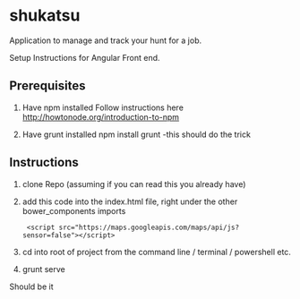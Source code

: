 shukatsu
========

Application to manage and track your hunt for a job.

Setup Instructions for Angular Front end.

Prerequisites
-------------

1. Have npm installed
	Follow instructions here http://howtonode.org/introduction-to-npm

2. Have grunt installed
		npm install grunt -this should do the trick

Instructions
------------

1. clone Repo (assuming if you can read this you already have)
2. add this code into the index.html file, right under the other bower_components imports

		<script src="https://maps.googleapis.com/maps/api/js?sensor=false"></script>

3. cd into root of project from the command line / terminal / powershell etc.
4. grunt serve

Should be it


